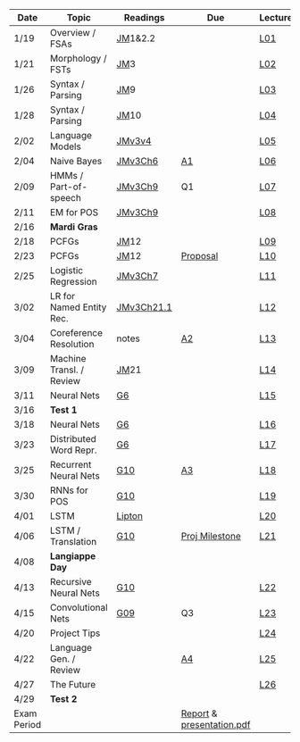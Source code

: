 

| Date  | Topic                      | Readings                      | Due           | Lecture      |
| ----- |----------------------------|-------------------------------|---------------|--------------|
| 1/19  | Overview  / FSAs           |[JM](read/JM.pdf)1&2.2         |               |[L01](lec/l01)|
| 1/21  | Morphology / FSTs          |[JM](read/JM.pdf)3             |               |[L02](lec/l02)|
| 1/26  | Syntax / Parsing           |[JM](read/JM.pdf)9             |               |[L03](lec/l03)|
| 1/28  | Syntax / Parsing           |[JM](read/JM.pdf)10            |               |[L04](lec/l04)|
| 2/02  | Language Models            |[JMv3v4](https://web.stanford.edu/~jurafsky/slp3/4.pdf) |               |[L05](lec/l05)|
| 2/04  | Naive Bayes                |[JMv3Ch6](https://web.stanford.edu/~jurafsky/slp3/6.pdf) |[A1](https://github.com/iit-cs585/assignments/tree/master/a1)               |[L06](lec/l06)|
| 2/09  | HMMs / Part-of-speech      |[JMv3Ch9](https://web.stanford.edu/~jurafsky/slp3/9.pdf) | Q1            |[L07](lec/l07)|
| 2/11  | EM for POS                 |[JMv3Ch9](https://web.stanford.edu/~jurafsky/slp3/9.pdf) |               |[L08](lec/l08)|
| 2/16  | **Mardi Gras** | | | |
| 2/18  | PCFGs                      |[JM](read/JM.pdf)12            |               |[L09](lec/l09)|
| 2/23  | PCFGs                      |[JM](read/JM.pdf)12            | [Proposal](https://github.com/iit-cs585/assignments/tree/master/project)      |[L10](lec/l10)|
| 2/25  | Logistic Regression        |[JMv3Ch7](https://web.stanford.edu/~jurafsky/slp3/7.pdf) |               |[L11](lec/l11)|
| 3/02  | LR for Named Entity Rec.   | [JMv3Ch21.1](https://web.stanford.edu/~jurafsky/slp3/21.pdf)                         |               |[L12](lec/l12)|
| 3/04  | Coreference Resolution     | notes                         | [A2](https://github.com/iit-cs585/assignments/tree/master/a2)|[L13](lec/l13)|
| 3/09  | Machine Transl. / Review   | [JM](read/JM.pdf)21           |                |[L14](lec/l14)|
| 3/11  | Neural Nets                | [G6](http://www.deeplearningbook.org/contents/mlp.html) | | [L15](lec/l15)|
| 3/16  |  **Test 1**                |                               |               |              |
| 3/18  | Neural Nets                | [G6](http://www.deeplearningbook.org/contents/mlp.html)|               |[L16](lec/l16)|
| 3/23  | Distributed Word Repr.     | [G6](http://www.deeplearningbook.org/contents/mlp.html) |               |[L17](lec/l17)|
| 3/25  | Recurrent Neural Nets      | [G10](http://www.deeplearningbook.org/contents/rnn.html) |[A3](https://github.com/iit-cs585/assignments/tree/master/a3)|[L18](lec/l18)|
| 3/30  | RNNs for POS               |  [G10](http://www.deeplearningbook.org/contents/rnn.html) |             |[L19](lec/l19)|
| 4/01  | LSTM     |  [Lipton](https://arxiv.org/abs/1506.00019) |               |[L20](lec/l20)|
| 4/06  | LSTM / Translation           |  [G10](http://www.deeplearningbook.org/contents/rnn.html) | [Proj Milestone](https://github.com/iit-cs585/assignments/tree/master/project)              |[L21](lec/l21)|
| 4/08  | **Langiappe Day** | | | |
| 4/13  | Recursive Neural Nets                        |  [G10](http://www.deeplearningbook.org/contents/rnn.html)  |               |[L22](lec/l22)|
| 4/15  | Convolutional Nets         | [G09](http://www.deeplearningbook.org/contents/convnets.html)  | Q3 |[L23](lec/l23)| 
| 4/20  | Project Tips        | |     |[L24](lec/l24)|
| 4/22  | Language Gen. / Review     |                               | [A4](https://github.com/iit-cs585/assignments/tree/master/a4) |[L25](lec/l25)|
| 4/27  | The Future                 |                               |               |[L26](lec/l26)|
| 4/29  | **Test 2**                 |                               |               |              |
| Exam Period   |           |         |     [Report](https://github.com/iit-cs585/assignments/tree/master/project) & [presentation.pdf](https://github.com/iit-cs585/assignments/tree/master/project)       |          |




